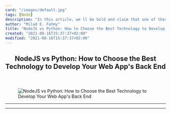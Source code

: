 ```yaml
---
card: "/images/default.jpg"
tags: [Node]
description: "In this article, we ll be bold and claim that one of these te"
author: "Milad E. Fahmy"
title: "NodeJS vs Python: How to Choose the Best Technology to Develop Your Web App s Back End"
created: "2021-08-16T15:37:37+02:00"
modified: "2021-08-16T15:37:37+02:00"
---
```

<div class="site-wrapper">
<main id="site-main" class="site-main outer">
<div class="inner">
<article class="post-full post tag-node tag-nodejs tag-python ">
<header class="post-full-header">
<h1 class="post-full-title">NodeJS vs Python: How to Choose the Best Technology to Develop Your Web App's Back End</h1>
</header>
<figure class="post-full-image">
<picture>
<source media="(max-width: 700px)" sizes="1px" srcset="data:image/gif;base64,R0lGODlhAQABAIAAAAAAAP///yH5BAEAAAAALAAAAAABAAEAAAIBRAA7 1w">
<source media="(min-width: 701px)" sizes="(max-width: 800px) 400px,
(max-width: 1170px) 700px,
1400px" srcset="/news/content/images/size/w300/2020/01/nodejs-vs-python.png 300w,
/news/content/images/size/w600/2020/01/nodejs-vs-python.png 600w,
/news/content/images/size/w1000/2020/01/nodejs-vs-python.png 1000w,
/news/content/images/size/w2000/2020/01/nodejs-vs-python.png 2000w">
<img onerror="this.style.display='none'" src="/news/content/images/size/w2000/2020/01/nodejs-vs-python.png" alt="NodeJS vs Python: How to Choose the Best Technology to Develop Your Web App's Back End">
</picture>
</figure>
<section class="post-full-content">
<div class="post-content">
</div>
<hr>
<hr>
</section>
</article>
</div>
</main>
</div>
<!-- Google Tag Manager (noscript) -->
<!-- End Google Tag Manager (noscript) -->

